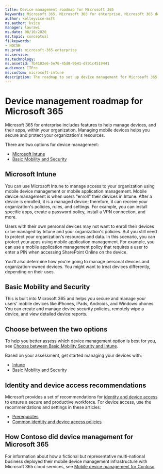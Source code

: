 ```yaml
---
title: Device management roadmap for Microsoft 365 
keywords: Microsoft 365, Microsoft 365 for enterprise, Microsoft 365 documentation, mobile device management, Intune
author: kelleyvice-msft 
ms.author: kvice
manager: laurawi
ms.date: 08/10/2020
ms.topic: conceptual 
f1.keywords:
- NOCSH
ms.prod: microsoft-365-enterprise
ms.service: 
ms.technology: 
ms.assetid: fb4182e6-5e78-45d0-9641-d791c4519441
audience: ITPro
ms.custom: microsoft-intune
description: The roadmap to set up device management for Microsoft 365.
---
```


# Device management roadmap for Microsoft 365

Microsoft 365 for enterprise includes features to help manage devices, and their apps, within your organization. Managing mobile devices helps you secure and protect your organization's resources.

There are two options for device management:

- [Microsoft Intune](#microsoft-intune)
- [Basic Mobility and Security](#basic-mobility-and-security)

## Microsoft Intune

You can use Microsoft Intune to manage access to your organization using mobile device management or mobile application management. Mobile device management is when users "enroll" their devices in Intune. After a device is enrolled, it is a managed device; therefore, it can receive your organization's  policies, rules, and settings. For example, you can install specific apps, create a password policy, install a VPN connection, and more.

Users with their own personal devices may not want to enroll their devices or be managed by Intune and your organization's policies. But you still need to protect your organization's resources and data. In this scenario, you can protect your apps using mobile application management. For example, you can use a mobile application management policy that requires a user to enter a PIN when accessing SharePoint Online on the device.

You'll also determine how you're going to manage personal devices and organization-owned devices. You might want to treat devices differently, depending on their uses.

## Basic Mobility and Security

This is built into Microsoft 365 and helps you secure and manage your users' mobile devices like iPhones, iPads, Androids, and Windows phones. You can create and manage device security policies, remotely wipe a device, and view detailed device reports.

## Choose between the two options

To help you better assess which device management option is best for you, see [Choose between Basic Mobility Security and Intune](/office365/securitycompliance/choose-between-mdm-and-intune).

Based on your assessment, get started managing your devices with:

- [Intune](/microsoft-365/solutions/manage-devices-with-intune-overview)
- [Basic Mobility and Security](https://support.microsoft.com/office/set-up-basic-mobility-and-security-dd892318-bc44-4eb1-af00-9db5430be3cd)
 
## Identity and device access recommendations

Microsoft provides a set of recommendations for [identity and device access](../security/office-365-security/microsoft-365-policies-configurations.md) to ensure a secure and productive workforce. For device access, use the recommendations and settings in these articles:

- [Prerequisites](../security/office-365-security/identity-access-prerequisites.md)
- [Common identity and device access policies](../security/office-365-security/identity-access-policies.md)

## How Contoso did device management for Microsoft 365

For information about how a fictional but representative multi-national business deployed their mobile device management infrastructure with Microsoft 365 cloud services, see [Mobile device management for Contoso](contoso-mdm.md).